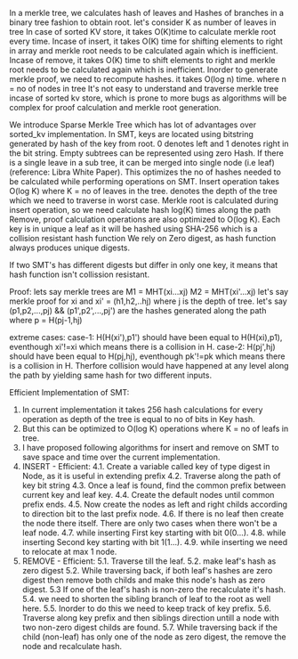 In a merkle tree, we calculates hash of leaves and Hashes of branches in a binary tree fashion to obtain root.
let's consider K as number of leaves in tree
In case of sorted KV store, it takes O(K)time to calculate merkle root every time.
Incase of insert, it takes O(K) time for shifting elements to right in array and merkle root needs to be calculated again which is inefficient.
Incase of remove, it takes O(K) time to shift elements to right and merkle root needs to be calculated again which is inefficient.
Inorder to generate merkle proof, we need to recompute hashes. it takes O(log n) time. where n = no of nodes in tree
It's not easy to understand and traverse merkle tree incase of sorted kv store, 
which is prone to more bugs as algorithms will be complex for proof calculation and merkle root generation.

We introduce Sparse Merkle Tree which has lot of advantages over sorted_kv implementation.
In SMT, keys are located using bitstring generated by hash of the key from root.
0 denotes left and 1 denotes right in the bit string.
Empty subtrees can be represented using zero Hash.
If there is a single leave in a sub tree, it can be merged into single node (i.e leaf) (reference: Libra White Paper).
This optimizes the no of hashes needed to be calculated while performing operations on SMT.
Insert operation takes O(log K) where K = no of leaves in the tree.
denotes the depth of the tree which we need to traverse in worst case.
Merkle root is calculated during insert operation, so we need calculate hash log(K) times along the path
Remove, proof calculation operations are also optimized to O(log K).
Each key is in unique a leaf as it will be hashed using SHA-256 which is a collision resistant hash function
We rely on Zero digest, as hash function always produces unique digests.

If two SMT's has different digests but differ in only one key, it means that hash function isn't collission resistant.

Proof:
lets say merkle trees are M1 = MHT(xi...xj) M2 = MHT(xi'...xj)
let's say merkle proof for xi and xi' = (h1,h2,..hj) where j is the depth of tree.
let's say (p1,p2,...,pj) && (p1',p2',...,pj') are the hashes generated along the path where p = H(pj-1,hj)

extreme cases:
case-1: H(H(xi'),p1') should have been equal to H(H(xi),p1), eventhough xi'!=xi which means there is a collision in H.
case-2: H(pj',hj) should have been equal to H(pj,hj), eventhough pk'!=pk which means there is a collision in H.
Therfore collision would have happened at any level along the path by yielding same hash for two different inputs.

Efficient Implementation of SMT:
1. In current implementation it takes 256 hash calculations for every operation as depth of the tree is equal to no of bits in Key hash.
2. But this can be optimized to O(log K) operations where K = no of leafs in tree.
3. I have proposed following algorithms for insert and remove on SMT to save space and time over the current implementation.
4. INSERT - Efficient:
4.1. Create a variable called key of type digest in Node, as it is useful in extending prefix
4.2. Traverse along the path of key bit string
4.3. Once a leaf is found, find the common prefix between current key and leaf key.
4.4. Create the default nodes until common prefix ends.
4.5. Now create the nodes as left and right childs according to direction bit to the last prefix node.
4.6. If there is no leaf then create the node there itself. There are only two cases when there won't be a leaf node.
4.7. while inserting First key starting with bit 0(0…).
4.8. while inserting Second key starting with bit 1(1…).
4.9. while inserting we need to relocate at max 1 node.
5. REMOVE - Efficient:
5.1. Traverse till the leaf. 
5.2. make leaf's hash as zero digest
5.2. While traversing back, if both leaf's hashes are zero digest then remove both childs and make this node's hash as zero digest.
5.3 If one of the leaf's hash is non-zero the recalculate it's hash.
5.4. we need to shorten the sibling branch of leaf to the root as well here.
5.5. Inorder to do this we need to keep track of key prefix.
5.6. Traverse along key prefix and then siblings direction untill a node with two non-zero digest childs are found.
5.7. While traversing back if the child (non-leaf) has only one of the node as zero digest, the remove the node and recalculate hash.
